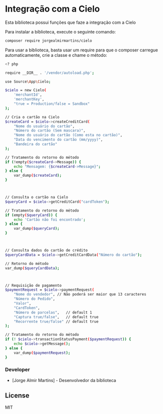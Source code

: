 # Integração com a Cielo

Esta bíblioteca possui funções que faze a integração com a Cielo

Para instalar a bíblioteca, execute o seguinte comando:

``` sh
composer require jorgealmirmartins/cielo
```

Para usar a biblioteca, basta usar um require para que o composer carregue automaticamente, crie a classe e chame o método:
``` sh
<? php

require __DIR__ . '/vendor/autoload.php';

use Source\App\Cielo;

$cielo = new Cielo(
    'merchantId',
    'merchantKey',
    "true = Production/false = Sandbox" 
);

// Cria o cartão na Cielo
$createCard = $cielo->createCreditCard(
    "Nome do usuário do cartão", 
    "Número do cartão (Sem mascara)",
    "Nome do usuário do cartão (Como esta no cartão)", 
    "Data do vencimento do cartão (mm/yyyy)", 
    "Bandeira do cartão"
);

// Tratamento do retorno do método
if (!empty($createCard->Message)) {
    echo "Mensagem: {$createCard->Message}";
} else {
    var_dump($createCard);
}



// Consulta o cartão na Cielo
$queryCard = $cielo->getCreditCard("cardToken");

// Tratamento do retorno do método
if (empty($queryCard)) {
    echo 'Cartão não foi encontrado';
} else {
    var_dump($queryCard);
}



// Consulta dados do cartão de crédito
$queryCardData = $cielo->getCreditCardData("Número do cartão");

// Retorno do método
var_dump($queryCardData);



// Requisição de pagamento
$paymentRequest = $cielo->paymentRequest(
    "Nome do vendedor", // Não poderá ser maior que 13 caracteres
    "Número do Pedido", 
    "Valor", 
    "CardToken",
    "Número de parcelas",   // default 1
    "Captura true/false",   // default true
    "Recorrente true/false" // default true
);

// Tratamento do retorno do método
if (! $cielo->transactionStatusPayment($paymentRequest)) {
    echo $cielo->getMessage();
} else {
    var_dump($paymentRequest);
}
```

### Developer
* [Jorge Almir Martins] - Desenvolvedor da bíblioteca

License
----

MIT
